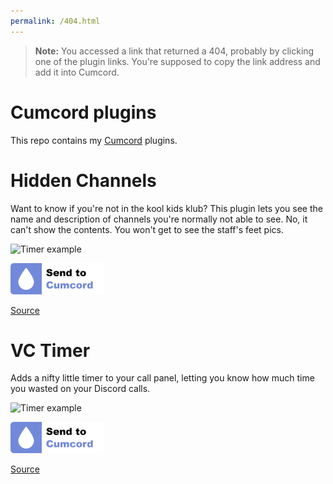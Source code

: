```yaml
---
permalink: /404.html
---
```

> **Note:** You accessed a link that returned a 404, probably by clicking one of the plugin links. You're supposed to copy the link address and add it into Cumcord.

# Cumcord plugins

This repo contains my [Cumcord](https://github.com/Cumcord/Cumcord/) plugins.

# Hidden Channels

Want to know if you're not in the kool kids klub? This plugin lets you see the name and description of channels you're normally not able to see.
No, it can't show the contents. You won't get to see the staff's feet pics.

![Timer example](public/hidden_channels_example.png)

<a target="_blank" href="https://send.cumcord.com/#https://cumcord.xirreal.dev/hiddenChannels"><img height="50" src="https://raw.githubusercontent.com/Cumcord/assets/main/buttons/cumdump_button.png" /></a>

[Source](https://github.com/xirreal-plugins/xirreal-plugins.github.io/tree/master/hiddenChannels)

# VC Timer

Adds a nifty little timer to your call panel, letting you know how much time you wasted on your Discord calls.

![Timer example](public/timer_example.png)

<a target="_blank" href="https://send.cumcord.com/#https://cumcord.xirreal.dev/vcTimer"><img height="50" src="https://raw.githubusercontent.com/Cumcord/assets/main/buttons/cumdump_button.png" /></a>

[Source](https://github.com/xirreal-plugins/xirreal-plugins.github.io/tree/master/vcTimer)

